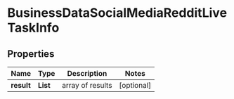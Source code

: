 # BusinessDataSocialMediaRedditLiveTaskInfo


## Properties

| Name | Type | Description | Notes |
|------------ | ------------- | ------------- | -------------|
**result** | **List<BusinessDataSocialMediaRedditLiveResultInfo>** | array of results |[optional]|